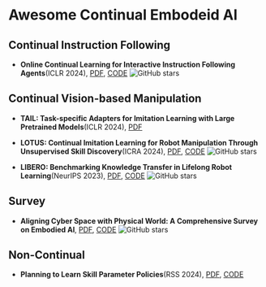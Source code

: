# Awesome Continual Embodeid AI


## Continual Instruction Following
- **Online Continual Learning for Interactive Instruction Following Agents**(ICLR 2024), [PDF](https://openreview.net/pdf?id=7M0EzjugaN), [CODE](https://github.com/snumprlab/cl-alfred?tab=readme-ov-file) ![GitHub stars](https://img.shields.io/github/stars/snumprlab/cl-alfred?tab=readme-ov-file)

## Continual Vision-based Manipulation
- **TAIL: Task-specific Adapters for Imitation Learning with Large Pretrained Models**(ICLR 2024), [PDF](https://arxiv.org/abs/2310.05905)
- **LOTUS: Continual Imitation Learning for Robot Manipulation Through Unsupervised Skill Discovery**(ICRA 2024), [PDF](https://arxiv.org/abs/2311.02058), [CODE](https://github.com/UT-Austin-RPL/Lotus) ![GitHub stars](https://img.shields.io/github/stars/UT-Austin-RPL/Lotus)

- **LIBERO: Benchmarking Knowledge Transfer in Lifelong Robot Learning**(NeurIPS 2023), [PDF](https://arxiv.org/abs/2311.02058), [CODE](https://github.com/Lifelong-Robot-Learning/LIBERO) ![GitHub stars](https://img.shields.io/github/stars/Lifelong-Robot-Learning/LIBERO)


## Survey
- **Aligning Cyber Space with Physical World: A Comprehensive Survey on Embodied AI**, [PDF](https://arxiv.org/pdf/2306.03310.pdf), [CODE](https://github.com/HCPLab-SYSU/Embodied_AI_Paper_List) ![GitHub stars](https://img.shields.io/github/stars/HCPLab-SYSU/Embodied_AI_Paper_List)

## Non-Continual
- **Planning to Learn Skill Parameter Policies**(RSS 2024), [PDF](https://arxiv.org/pdf/2402.15025.pdf), [CODE](https://github.com/bdaiinstitute/predicators/tree/planning-to-practice-ees)
